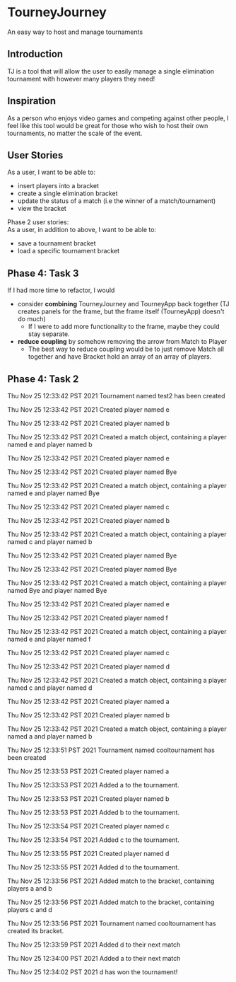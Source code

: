 # TourneyJourney

An easy way to host and manage tournaments

## Introduction

TJ is a tool that will allow the user to easily manage a single elimination tournament with however many players they
need!

## Inspiration

As a person who enjoys video games and competing against other people, I feel like this tool would be great for those
who wish to host their own tournaments, no matter the scale of the event.

## User Stories

As a user, I want to be able to:

- insert players into a bracket
- create a single elimination bracket
- update the status of a match (i.e the winner of a match/tournament)
- view the bracket

Phase 2 user stories:  
As a user, in addition to above, I want to be able to:

- save a tournament bracket
- load a specific tournament bracket

## Phase 4: Task 3

If I had more time to refactor, I would

- consider **combining** TourneyJourney and TourneyApp back together (TJ creates panels for the frame, but the frame
  itself (TourneyApp) doesn't do much)
    - If I were to add more functionality to the frame, maybe they could stay separate.
- **reduce coupling** by somehow removing the arrow from Match to Player
    - The best way to reduce coupling would be to just remove Match all together and have Bracket hold an array of an
      array of players.

## Phase 4: Task 2

Thu Nov 25 12:33:42 PST 2021 Tournament named test2 has been created

Thu Nov 25 12:33:42 PST 2021 Created player named e

Thu Nov 25 12:33:42 PST 2021 Created player named b

Thu Nov 25 12:33:42 PST 2021 Created a match object, containing a player named e and player named b

Thu Nov 25 12:33:42 PST 2021 Created player named e

Thu Nov 25 12:33:42 PST 2021 Created player named Bye

Thu Nov 25 12:33:42 PST 2021 Created a match object, containing a player named e and player named Bye

Thu Nov 25 12:33:42 PST 2021 Created player named c

Thu Nov 25 12:33:42 PST 2021 Created player named b

Thu Nov 25 12:33:42 PST 2021 Created a match object, containing a player named c and player named b

Thu Nov 25 12:33:42 PST 2021 Created player named Bye

Thu Nov 25 12:33:42 PST 2021 Created player named Bye

Thu Nov 25 12:33:42 PST 2021 Created a match object, containing a player named Bye and player named Bye

Thu Nov 25 12:33:42 PST 2021 Created player named e

Thu Nov 25 12:33:42 PST 2021 Created player named f

Thu Nov 25 12:33:42 PST 2021 Created a match object, containing a player named e and player named f

Thu Nov 25 12:33:42 PST 2021 Created player named c

Thu Nov 25 12:33:42 PST 2021 Created player named d

Thu Nov 25 12:33:42 PST 2021 Created a match object, containing a player named c and player named d

Thu Nov 25 12:33:42 PST 2021 Created player named a

Thu Nov 25 12:33:42 PST 2021 Created player named b

Thu Nov 25 12:33:42 PST 2021 Created a match object, containing a player named a and player named b

Thu Nov 25 12:33:51 PST 2021 Tournament named cooltournament has been created

Thu Nov 25 12:33:53 PST 2021 Created player named a

Thu Nov 25 12:33:53 PST 2021 Added a to the tournament.

Thu Nov 25 12:33:53 PST 2021 Created player named b

Thu Nov 25 12:33:53 PST 2021 Added b to the tournament.

Thu Nov 25 12:33:54 PST 2021 Created player named c

Thu Nov 25 12:33:54 PST 2021 Added c to the tournament.

Thu Nov 25 12:33:55 PST 2021 Created player named d

Thu Nov 25 12:33:55 PST 2021 Added d to the tournament.

Thu Nov 25 12:33:56 PST 2021 Added match to the bracket, containing players a and b

Thu Nov 25 12:33:56 PST 2021 Added match to the bracket, containing players c and d

Thu Nov 25 12:33:56 PST 2021 Tournament named cooltournament has created its bracket.

Thu Nov 25 12:33:59 PST 2021 Added d to their next match

Thu Nov 25 12:34:00 PST 2021 Added a to their next match

Thu Nov 25 12:34:02 PST 2021 d has won the tournament!
